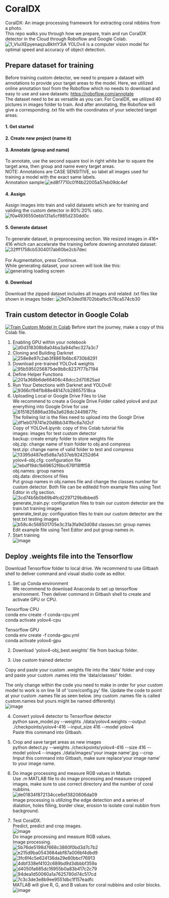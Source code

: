 # CoralDX
CoralDX: An image processing framework for extracting coral nibbins from a photo.<br />
This repo walks you through how we prepare, train and run CoralDX detector in the Cloud through Roboflow and Google Colab.<br />
![1_VluiXEpyenaqzuBkhtY3iA](https://user-images.githubusercontent.com/99760789/156474636-36180a09-8a37-4bbd-b76f-e8dd3e680ec1.jpeg)
YOLOv4 is a computer vision model for optimal speed and accuracy of object detection.<br />

## Prepare dataset for training
Before training custom detector, we need to prepare a dataset with annotations to provide your target areas to the model. Here, we utilized online annotation tool from the Roboflow which no needs to download and easy to use and save datasets: https://roboflow.com/annotate <br />
The dataset need to be as versatile as you can. For CoralDX, we utilized 40 pictures in images folder to train. And after annotating, the Roboflow will give a corresponding .txt file with the coordinates of your selected target areas.<br />

#### 1. Get started<br />
#### 2. Create new project (name it)<br />
#### 3. Annotate (group and name)<br />
To annotate, use the second square tool in right white bar to square the target area, then group and name every target areas. <br />
NOTE: Annotations are CASE SENSITIVE, so label all images used for training a model with the exact same labels. <br />
Annotation sample:![ed8f7710c01f4b22005a57eb09dc4ef](https://user-images.githubusercontent.com/99760789/156478377-41172c87-93b7-42b7-a5ca-9a9d479a781e.png)<br />
#### 4. Assign<br />
Assign images into train and valid datasets which are for training and validing the custom detector in 80%:20% ratio.<br />
![f0a4936550ebb131a5cf985d230dd0c](https://user-images.githubusercontent.com/99760789/156479422-732e1d7b-d7c1-45d2-9d44-8ffe5ba7e78e.png)<br />
#### 5. Generate dataset<br />
To generate dataset, in preprocessing section. We resized images in 416* 416 which can accelerate the training before downing annotated dataset: <br />
![32fff1758cb5304017ab60be2cb7dec](https://user-images.githubusercontent.com/99760789/156482596-06d385ad-003d-489d-b997-52949351b6c9.png)  <br /> <br />
For Augmentation, press Continue. <br /> 
While generating dataset, your screen will look like this: <br />
![generating loading screen](https://user-images.githubusercontent.com/77503347/187273187-eb2118a2-51c9-40f8-9a73-6462a6a67ee0.png)<br />
#### 6. Download <br />
Download the zipped dataset includes all images and related .txt files like shown in images folder: ![9d7e3ded18702bbafbc578ca574cb30](https://user-images.githubusercontent.com/99760789/156482401-83e1e3f8-ffbe-4194-bb4d-89a36f65fbbb.png)<br />


## Train custom detector in Google Colab
[![Train Custom Model In Colab](https://colab.research.google.com/assets/colab-badge.svg)](https://colab.research.google.com/drive/1_GdoqCJWXsChrOiY8sZMr_zbr_fH-0Fg?usp=sharing) Before start the journey, make a copy of this Colab file.
1. Enabling GPU within your notebook<br />
![d0d318308b8a04ba3a94d1ec327a3c7](https://user-images.githubusercontent.com/99760789/156487290-dd54f88f-1572-4df2-b004-7e634db5da36.png)
2. Cloning and Building Darknet<br />
![258e8e97c2ab3f8861b6bc6730b8291](https://user-images.githubusercontent.com/99760789/156487412-6400bfd3-1d38-436b-adba-bb933de8d56c.png)
3. Download pre-trained YOLOv4 weights<br />
![95b5950256875de9b8c8237f77b7194](https://user-images.githubusercontent.com/99760789/156487627-c606e03f-76d3-43fb-8731-fc182e6d09e1.png)
4. Define Helper Functions<br />
![201a368b6de66408c48dcc2d70825ad](https://user-images.githubusercontent.com/99760789/156487936-21a80d11-d28b-4c7b-9328-95ccc5e1e872.png)
5. Run Your Detections with Darknet and YOLOv4!<br />
![9366cf94f1b88e48147cb28657518ca](https://user-images.githubusercontent.com/99760789/156488011-5de69ac2-70f8-4a4d-81ab-bbe8636a0b9e.png)
6. Uploading Local or Google Drive Files to Use<br />
We recommend to create a Google Drive Folder called yolov4 and put enerything into Google Drive for use<br />
![6151825886ad39a3a628dc2449877fc](https://user-images.githubusercontent.com/99760789/156489104-b819ae2d-acbc-4e14-b72d-410f21aff1ea.png)<br />
The follwing list is the files need to upload into the Googlr Drive<br />
![df1eb079741e20d8bb341fbc6a7d2cf](https://user-images.githubusercontent.com/99760789/156489897-54d35a04-f711-444f-b662-4a42236a288a.png)<br />
Copy of YOLOv4.ipynb: copy of this Colab tutorial file<br />
images: images for test custom detector<br />
backup: create empty folder to store weights file<br />
obj.zip: change name of train folder to obj and compress<br />
test.zip: change name of valid folder to test and compress<br />
![13395d487ed5d8a7a537eb924252d64](https://user-images.githubusercontent.com/99760789/156493447-8e4e6f70-2fe6-4c84-a86f-036e7acfc8fa.png)<br />
yolov4-obj.cfg: configuration file<br />
![1ebdf19dc1b69652f6bc676f18fff58](https://user-images.githubusercontent.com/99760789/156493594-80522aa9-17d9-42bc-99f3-01adbc6494c5.png)<br />
obj.names: group names<br />
obj.data: directions of files<br />
Put group names in obj.names file and change the classes number for custom detector. Both file can be editedd from example files using Text Editor in cfg section.<br />
![3cd74b5b0b69b4fcd2297129bdbbed5](https://user-images.githubusercontent.com/99760789/156494828-17330600-7c08-44a0-a69e-e15771ad17d0.png)<br />
generate_train.py: configuration files to train our custom detector are the train.txt training images<br />
generate_test.py: configuration files to train our custom detector are the test.txt testing images<br />
![b58c4c568501705e3c31a3fa9d3d08d](https://user-images.githubusercontent.com/99760789/156495019-189c595f-f90f-41cc-80f0-4813498eb7fb.png)
classes.txt: group names<br />
Edit example file using Text Editor and put group names in.<br />
7. Start training<br />
![image](https://user-images.githubusercontent.com/99760789/156896712-82ebdbd1-cbc9-4d06-ad85-4af8ee86c634.png)<br />

## Deploy .weights file into the Tensorflow
Download Tensorflow folder to local drive. We recommend to use Gitbash shell to deliver command and visual studio code as editor.<br />
1. Set up Conda environment<br />
We recommend to download Anaconda to set up tensorflow environment. Then deliver command in Gitbash shell to create and activate GPU or CPU.<br />

Tensorflow CPU<br />
conda env create -f conda-cpu.yml<br />
conda activate yolov4-cpu<br />

Tensorflow GPU<br />
conda env create -f conda-gpu.yml<br />
conda activate yolov4-gpu<br />

2. Download 'yolov4-obj_best.weights' file from backup folder.<br />

3. Use custom trained detector<br />

Copy and paste your custom .weights file into the 'data' folder and copy and paste your custom .names into the 'data/classes/' folder.<br />

The only change within the code you need to make in order for your custom model to work is on line 14 of 'core/config.py' file. Update the code to point at your custom .names file as seen below. (my custom .names file is called custom.names but yours might be named differently)<br />
![image](https://user-images.githubusercontent.com/99760789/156898001-df800ec3-0478-44ad-8ffc-82f9b6f14920.png)<br />

4. Convert yolov4 detector to Tensorflow detector<br />
python save_model.py --weights ./data/yolov4.weights --output ./checkpoints/yolov4-416 --input_size 416 --model yolov4 <br />
Paste this command into Gitbash.<br />

5. Crop and save target areas as new images<br />
python detect.py --weights ./checkpoints/yolov4-416 --size 416 --model yolov4 --images ./data/images/'your image name'.jpg --crop<br />
Imput this command into Gitbash, make sure replace'your image name' to your image name.<br />
6. Do image processing and measure RGB values in Matlab.<br />
Use .m MATLAB file to do image processing and measure cropped images, make sure to use correct directory and the number of coral nubbins.<br />
![de01834f872134cce6ef3820606da09](https://user-images.githubusercontent.com/99760789/156899525-77d99b42-bcf5-4b9f-9b9d-f53f4dffe82c.png)<br />
Image processing is utilizing the edge detection and a series of dialation, holes filling, border clear, erosion to isolate coral nubbin from background.<br />

7. Test CoralDX.<br />
Predict, predict and crop images.<br />
![image](https://user-images.githubusercontent.com/99760789/156899597-8c5b9665-24f5-4e42-9424-8d7ded514d67.png)<br />
Do image processing and measure RGB values.<br />
Image processing.<br />
![5b76de5198d7668c3860f0bd3d7c7b2](https://user-images.githubusercontent.com/99760789/156899961-15b90d2a-9e05-44aa-9c69-777e92b25b9d.png)<br />
![e215d9ba0543684abf87a006bf4dbd9](https://user-images.githubusercontent.com/99760789/156899964-c4916941-4e51-4f61-a5a1-6c884bfcb8a1.png)<br />
![3fc6f4c5e624136da29e80bbcf76913](https://user-images.githubusercontent.com/99760789/156899965-8b3d606c-14e8-4074-bc0b-06f119009b85.png)<br />
![4dbf338ef4102c689bd9d3dbbbf359a](https://user-images.githubusercontent.com/99760789/156899967-bada78d7-be4b-4368-9e13-4ab35ac99d35.png)<br />
![d4050fa685dc16955b0a83b417c2c79](https://user-images.githubusercontent.com/99760789/156899968-05e50b00-0b69-411d-b80c-ada511409d32.png)<br />
![94dea1d50060a1a7625780d74c517cd](https://user-images.githubusercontent.com/99760789/156899997-baed4341-359c-49f0-9589-13df38572cc8.png)<br />
![7c3c3de3e8b9ee9551dbc1f157eadfc](https://user-images.githubusercontent.com/99760789/156899971-65dab5f8-3632-4d07-9bbb-381fbd339bf6.png)<br />
MATLAB will give R, G, and B values for coral nubbins and color blocks.<br />
![image](https://user-images.githubusercontent.com/99760789/156899646-31c10662-3b3c-4511-9136-b73df2240391.png)<br />




























